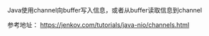 Java使用channel向buffer写入信息，或者从buffer读取信息到channel

参考地址：
https://jenkov.com/tutorials/java-nio/channels.html